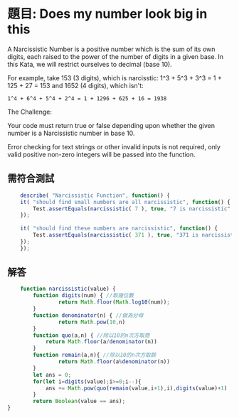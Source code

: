 # 題目: Does my number look big in this
A Narcissistic Number is a positive number which is the sum of its own digits, each raised to the power of the number of digits in a given base. In this Kata, we will restrict ourselves to decimal (base 10).

For example, take 153 (3 digits), which is narcisstic:
    1^3 + 5^3 + 3^3 = 1 + 125 + 27 = 153
and 1652 (4 digits), which isn't:

    1^4 + 6^4 + 5^4 + 2^4 = 1 + 1296 + 625 + 16 = 1938
The Challenge:

Your code must return true or false depending upon whether the given number is a Narcissistic number in base 10.

Error checking for text strings or other invalid inputs is not required, only valid positive non-zero integers will be passed into the function.
## 需符合測試
```JavaScript
    describe( "Narcissistic Function", function() {
    it( "should find small numbers are all narcissistic", function() {
        Test.assertEquals(narcissistic( 7 ), true, "7 is narcissistic" );
    });
    
    it( "should find these numbers are narcissistic", function() {
        Test.assertEquals(narcissistic( 371 ), true, "371 is narcissistic" );
    });
    });
```
## 解答
```JavaScript
    function narcissistic(value) {
        function digits(num) { //取幾位數
                return Math.floor(Math.log10(num));
        }
        function denominator(n) { //做為分母
                return Math.pow(10,n)
        }
        function quo(a,n) { //除以10的n次方取商
            return Math.floor(a/denominator(n))
        }
        function remain(a,n){ //除以10的n次方取餘
                return Math.floor(a%denominator(n))
        }
        let ans = 0;
        for(let i=digits(value);i>=0;i--){
            ans += Math.pow(quo(remain(value,i+1),i),digits(value)+1)  //remain函數，除以大自己一位數的餘就是自己
        }
        return Boolean(value == ans);
}
```
